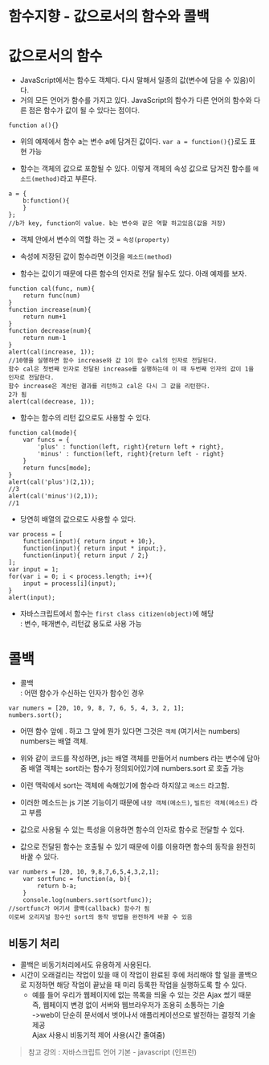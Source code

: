 함수지향 - 값으로서의 함수와 콜백
=================================

# 값으로서의 함수
* JavaScript에서는 함수도 객체다. 다시 말해서 일종의 값(변수에 담을 수 있음)이다.
* 거의 모든 언어가 함수를 가지고 있다. JavaScript의 함수가 다른 언어의 함수와 다른 점은 함수가 값이 될 수 있다는 점이다.
```
function a(){}
```
* 위의 예제에서 함수 a는 변수 a에 담겨진 값이다.
```var a = function(){}```로도 표현 가능 

*  함수는 객체의 값으로 포함될 수 있다. 이렇게 객체의 속성 값으로 담겨진 함수를 ```메소드(method)```라고 부른다.
```
a = {
    b:function(){
    }
};
//b가 key, function이 value. b는 변수와 같은 역할 하고있음(값을 저장)
```

* 객체 안에서 변수의 역할 하는 것 = ```속성(property)```
* 속성에 저장된 값이 함수라면 이것을 ```메소드(method)```

* 함수는 값이기 때문에 다른 함수의 인자로 전달 될수도 있다. 아래 예제를 보자.
```
function cal(func, num){
    return func(num)
}
function increase(num){
    return num+1
}
function decrease(num){
    return num-1
}
alert(cal(increase, 1));
//10행을 실행하면 함수 increase와 값 1이 함수 cal의 인자로 전달된다.   
함수 cal은 첫번째 인자로 전달된 increase를 실행하는데 이 때 두번째 인자의 값이 1을 인자로 전달한다.   
함수 increase은 계산된 결과를 리턴하고 cal은 다시 그 값을 리턴한다.
2가 됨 
alert(cal(decrease, 1));
```

* 함수는 함수의 리턴 값으로도 사용할 수 있다.
```
function cal(mode){
    var funcs = {
        'plus' : function(left, right){return left + right},
        'minus' : function(left, right){return left - right}
    }
    return funcs[mode];
}
alert(cal('plus')(2,1));
//3
alert(cal('minus')(2,1));
//1
```

* 당연히 배열의 값으로도 사용할 수 있다.
```
var process = [
    function(input){ return input + 10;},
    function(input){ return input * input;},
    function(input){ return input / 2;}
];
var input = 1;
for(var i = 0; i < process.length; i++){
    input = process[i](input);
}
alert(input);
```

* 자바스크립트에서 함수는 ```first class citizen(object)```에 해당   
: 변수, 매개변수, 리턴값 용도로 사용 가능

# 콜백
* 콜백   
: 어떤 함수가 수신하는 인자가 함수인 경우
```
var numers = [20, 10, 9, 8, 7, 6, 5, 4, 3, 2, 1];
numbers.sort();
```
* 어떤 함수 앞에 . 하고 그 앞에 뭔가 있다면 그것은 ```객체``` (여기서는 numbers) numbers는 배열 객체.
* 위와 같이 코드를 작성하면, js는 배열 객체를 만들어서 numbers 라는 변수에 담아줌
배열 객체는 sort라는 함수가 정의되어있기에 numbers.sort 로 호출 가능   
* 이런 맥락에서 sort는 객체에 속해있기에 함수라 하지않고 ```메소드``` 라고함.
* 이러한 메소드는 js 기본 기능이기 때문에 ```내장 객체(메소드)```, ```빌트인 객체(메소드)``` 라고 부름

* 값으로 사용될 수 있는 특성을 이용하면 함수의 인자로 함수로 전달할 수 있다.
* 값으로 전달된 함수는 호출될 수 있기 때문에 이를 이용하면 함수의 동작을 완전히 바꿀 수 있다.
```
var numbers = [20, 10, 9,8,7,6,5,4,3,2,1];
    var sortfunc = function(a, b){
        return b-a;
    }
    console.log(numbers.sort(sortfunc));
//sortfunc가 여기서 콜백(callback) 함수가 됨
이로써 오리지널 함수인 sort의 동작 방법을 완전하게 바꿀 수 있음
```

## 비동기 처리
* 콜백은 비동기처리에서도 유용하게 사용된다.
* 시간이 오래걸리는 작업이 있을 때 이 작업이 완료된 후에 처리해야 할 일을 콜백으로 지정하면 해당 작업이 끝났을 때 미리 등록한 작업을 실행하도록 할 수 있다.
  * 예를 들어 우리가 웹페이지에 없는 목록을 띄울 수 있는 것은 Ajax 썼기 때문   
즉, 웹페이지 변경 없이 서버와 웹브라우저가 조용히 소통하는 기술   
->web이 단순히 문서에서 벗어나서 애플리케이션으로 발전하는 결정적 기술 제공   
Ajax 사용시 비동기적 제어 사용(시간 줄여줌)   

> 참고 강의 : 자바스크립트 언어 기본 - javascript (인프런)
